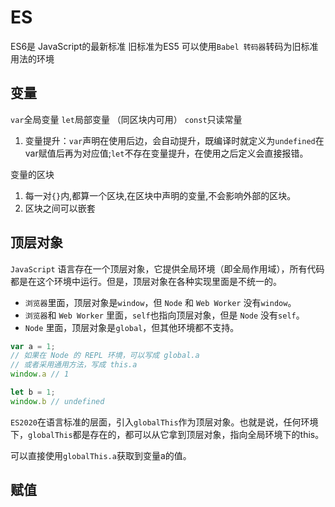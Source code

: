 # ES
ES6是 JavaScript的最新标准
旧标准为ES5 
可以使用`Babel 转码器`转码为旧标准用法的环境

## 变量

`var`全局变量
`let`局部变量 （同区块内可用）
`const`只读常量
1. 变量提升：`var`声明在使用后边，会自动提升，既编译时就定义为`undefined`在var赋值后再为对应值;`let`不存在变量提升，在使用之后定义会直接报错。

变量的区块
1. 每一对`{}`内,都算一个区块,在区块中声明的变量,不会影响外部的区块。
2. 区块之间可以嵌套

## 顶层对象

`JavaScript` 语言存在一个顶层对象，它提供全局环境（即全局作用域），所有代码都是在这个环境中运行。但是，顶层对象在各种实现里面是不统一的。
- `浏览器`里面，顶层对象是`window`，但 `Node` 和 `Web Worker` 没有`window`。
- `浏览器`和 `Web Worker` 里面，`self`也指向顶层对象，但是 `Node` 没有`self`。
- `Node` 里面，顶层对象是`global`，但其他环境都不支持。
```js
var a = 1;
// 如果在 Node 的 REPL 环境，可以写成 global.a
// 或者采用通用方法，写成 this.a
window.a // 1

let b = 1;
window.b // undefined
```

`ES2020`在语言标准的层面，引入`globalThis`作为顶层对象。也就是说，任何环境下，`globalThis`都是存在的，都可以从它拿到顶层对象，指向全局环境下的this。

可以直接使用`globalThis.a`获取到变量a的值。

## 赋值 
